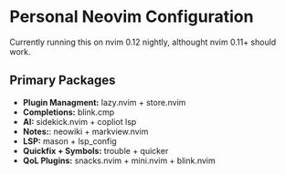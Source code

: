 # Personal Neovim Configuration

Currently running this on nvim 0.12 nightly, althought nvim 0.11+ should work.

## Primary Packages

- **Plugin Managment:** lazy.nvim + store.nvim
- **Completions:** blink.cmp
- **AI:** sidekick.nvim + copliot lsp
- **Notes:**: neowiki + markview.nvim
- **LSP:** mason + lsp_config
- **Quickfix + Symbols:** trouble + quicker
- **QoL Plugins:** snacks.nvim + mini.nvim + blink.nvim
